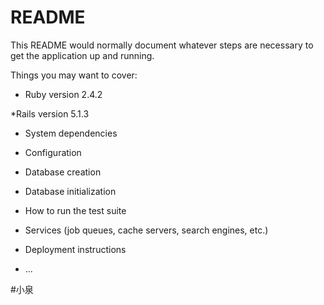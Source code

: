 # README

This README would normally document whatever steps are necessary to get the
application up and running.

Things you may want to cover:

* Ruby version
2.4.2

*Rails version
5.1.3

* System dependencies

* Configuration

* Database creation

* Database initialization

* How to run the test suite

* Services (job queues, cache servers, search engines, etc.)

* Deployment instructions

* ...


#小泉